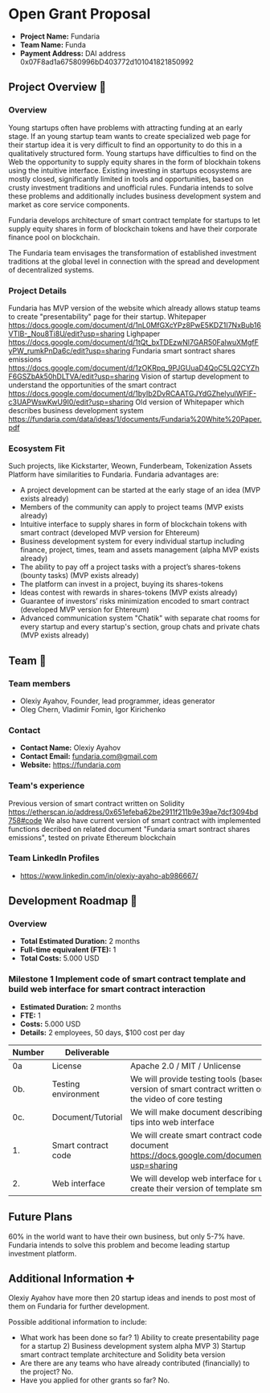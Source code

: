 # Open Grant Proposal

* **Project Name:** Fundaria
* **Team Name:** Funda
* **Payment Address:** DAI address 0x07F8ad1a67580996bD403772d101041821850992

## Project Overview :page_facing_up: 

### Overview
Young startups often have problems with attracting funding at an early stage. If an young startup team wants to create specialized web page for their startup idea it is very difficult to find an opportunity to do this in a qualitatively structured form. Young startups have difficulties to find on the Web the opportunity to supply equity shares in the form of blockhain tokens using the intuitive interface. Existing investing in startups ecosystems are mostly closed, significantly limited in tools and opportunities, based on crusty investment traditions and unofficial rules. Fundaria intends to solve these problems and additionally includes business development system and market as core service components.

Fundaria develops architecture of smart contract template for startups to let supply equity shares in form of blockchain tokens and have their corporate finance pool on blockchain.

The Fundaria team envisages the transformation of established investment traditions at the global level in connection with the spread and development of decentralized systems.

### Project Details 
Fundaria has MVP version of the website which already allows statup teams to create "presentability" page for their startup.
Whitepaper https://docs.google.com/document/d/1nL0MfGXcYPz8PwE5KDZ1I7NxBub16VTIB-_Nou8Ti8U/edit?usp=sharing
Lighpaper https://docs.google.com/document/d/1tQt_bxTDEzwNl7GAR50FaIwuXMgfFyPW_rumkPnDa6c/edit?usp=sharing
Fundaria smart sontract shares emissions https://docs.google.com/document/d/1zOKRpq_9PJGUuaD4QoC5LQ2CYZhF6GSZbAk50hDLTVA/edit?usp=sharing
Vision of startup development to understand the opportunities of the smart contract https://docs.google.com/document/d/1byIb2DvRCAATGJYdGZhelyulWFlF-c3UAPWswKwU9I0/edit?usp=sharing
Old version of Whitepaper which describes business development system https://fundaria.com/data/ideas/1/documents/Fundaria%20White%20Paper.pdf

### Ecosystem Fit 
Such projects, like Kickstarter, Weown, Funderbeam, Tokenization Assets Platform have similarities to Fundaria.
Fundaria advantages are:
- A project development can be started at the early stage of an idea (MVP exists already)
- Members of the community can apply to project teams (MVP exists already)
- Intuitive interface to supply shares in form of blockchain tokens with smart contract (developed MVP version for Ehtereum)
- Business development system for every individual startup including finance, project, times, team and assets management (alpha MVP exists already)
- The ability to pay off a project tasks with a project’s shares-tokens (bounty tasks) (MVP exists already)
- The platform can invest in a project, buying its shares-tokens
- Ideas contest with rewards in shares-tokens (MVP exists already)
- Guarantee of investors’ risks minimization encoded to smart contract (developed MVP version for Ehtereum)
- Advanced communication system "Chatik" with separate chat rooms for every startup and every startup's section, group chats and private chats (MVP exists already)

## Team :busts_in_silhouette:

### Team members
* Olexiy Ayahov, Founder, lead programmer, ideas generator
* Oleg Chern, Vladimir Fomin, Igor Kirichenko	

### Contact
* **Contact Name:** Olexiy Ayahov
* **Contact Email:** fundaria.com@gmail.com
* **Website:** https://fundaria.com

### Team's experience
Previous version of smart contract written on Solidity https://etherscan.io/address/0x651efeba62be2911f211b9e39ae7dcf3094bd758#code
We also have current version of smart contract with implemented functions decribed on related document "Fundaria smart sontract shares emissions", tested on private Ethereum blockchain

### Team LinkedIn Profiles
* https://www.linkedin.com/in/olexiy-ayaho-ab986667/

## Development Roadmap :nut_and_bolt: 

### Overview
* **Total Estimated Duration:** 2 months
* **Full-time equivalent (FTE):** 1
* **Total Costs:** 5.000 USD

### Milestone 1 Implement code of smart contract template and build web interface for smart contract interaction 
* **Estimated Duration:** 2 months
* **FTE:**  1
* **Costs:** 5.000 USD
* **Details:** 2 employees, 50 days, $100 cost per day  

| Number | Deliverable | Specification |
| ------ | ----------- | ------------- |
| 0a  | License | Apache 2.0 / MIT / Unlicense |
| 0b. | Testing environment | We will provide testing tools (based on current implementation of such tools developed on current version of smart contract written on Solidity) to test all smart contract interaction scenarios and record the video of core testing |
| 0c. | Document/Tutorial | We will make document describing smart contract architecture and functionality and build in tutorial tips into web interface
| 1.  | Smart contract code | We will create smart contract code in !ink based on current implementation on Solidity based on document https://docs.google.com/document/d/1zOKRpq_9PJGUuaD4QoC5LQ2CYZhF6GSZbAk50hDLTVA/edit?usp=sharing  |  
| 2.  | Web interface | We will develop web interface for users (owner, investors, investment guides, delegated persons) to create their version of template smart contract and interact with it |


## Future Plans
60% in the world want to have their own business, but only 5-7% have. Fundaria intends to solve this problem and become leading startup investment platform.

## Additional Information :heavy_plus_sign: 
Olexiy Ayahov have more then 20 startup ideas and inends to post most of them on Fundaria for further development.

Possible additional information to include:
* What work has been done so far? 1) Ability to create presentability page for a startup 2) Business development system alpha MVP 3) Startup smart contract template architecture and Solidity beta version
* Are there are any teams who have already contributed (financially) to the project? No.
* Have you applied for other grants so far? No.
